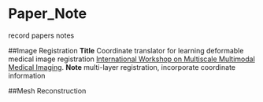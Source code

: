 # Paper_Note
record papers notes

##Image Registration
**Title** Coordinate translator for learning deformable medical image registration [International Workshop on Multiscale Multimodal Medical Imaging]([https://pages.github.com/](https://arxiv.org/abs/2203.03626)https://arxiv.org/abs/2203.03626).
**Note** multi-layer registration, incorporate coordinate information

##Mesh Reconstruction
